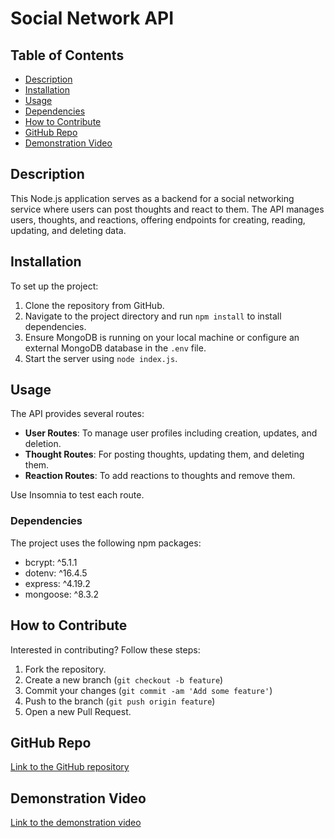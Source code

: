 
# Social Network API

## Table of Contents
- [Description](#description)
- [Installation](#installation)
- [Usage](#usage)
- [Dependencies](#dependencies)
- [How to Contribute](#how-to-contribute)
- [GitHub Repo](#github-repo)
- [Demonstration Video](#demonstration-video)

## Description
This Node.js application serves as a backend for a social networking service where users can post thoughts and react to them. The API manages users, thoughts, and reactions, offering endpoints for creating, reading, updating, and deleting data.

## Installation
To set up the project:
1. Clone the repository from GitHub.
2. Navigate to the project directory and run `npm install` to install dependencies.
3. Ensure MongoDB is running on your local machine or configure an external MongoDB database in the `.env` file.
4. Start the server using `node index.js`.

## Usage
The API provides several routes:
- **User Routes**: To manage user profiles including creation, updates, and deletion.
- **Thought Routes**: For posting thoughts, updating them, and deleting them.
- **Reaction Routes**: To add reactions to thoughts and remove them.

Use Insomnia to test each route. 

### Dependencies
The project uses the following npm packages:
- bcrypt: ^5.1.1
- dotenv: ^16.4.5
- express: ^4.19.2
- mongoose: ^8.3.2

## How to Contribute
Interested in contributing? Follow these steps:
1. Fork the repository.
2. Create a new branch (`git checkout -b feature`)
3. Commit your changes (`git commit -am 'Add some feature'`)
4. Push to the branch (`git push origin feature`)
5. Open a new Pull Request.

## GitHub Repo
[Link to the GitHub repository](https://github.com/bradleytroll/social-network-API)

## Demonstration Video
[Link to the demonstration video](https://drive.google.com/file/d/1x-FgrNIytx1wBYIAYylt_CMLPN1O9Kuv/view)
